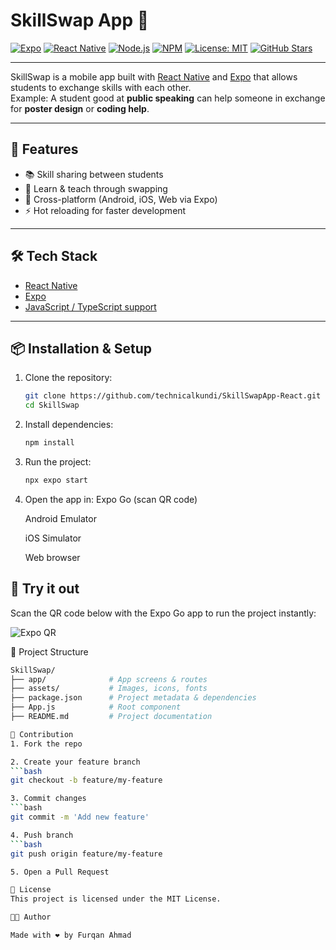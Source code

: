 # SkillSwap App 👋

[![Expo](https://img.shields.io/badge/Expo-48C9B0?style=for-the-badge&logo=expo&logoColor=white)](https://expo.dev/)
[![React Native](https://img.shields.io/badge/React%20Native-20232A?style=for-the-badge&logo=react&logoColor=61DAFB)](https://reactnative.dev/)
[![Node.js](https://img.shields.io/badge/Node.js-339933?style=for-the-badge&logo=node.js&logoColor=white)](https://nodejs.org/)
[![NPM](https://img.shields.io/badge/npm-CB3837?style=for-the-badge&logo=npm&logoColor=white)](https://www.npmjs.com/)
[![License: MIT](https://img.shields.io/badge/License-MIT-yellow.svg?style=for-the-badge)](LICENSE)
[![GitHub Stars](https://img.shields.io/github/stars/technicalkundi/Assignment-1-8297?style=for-the-badge)](https://github.com/technicalkundi/Assignment-1-8297/stargazers)

---

SkillSwap is a mobile app built with [React Native](https://reactnative.dev/) and [Expo](https://expo.dev/) that allows students to exchange skills with each other.  
Example: A student good at **public speaking** can help someone in exchange for **poster design** or **coding help**.

---

## 🚀 Features
- 📚 Skill sharing between students  
- 🔄 Learn & teach through swapping  
- 📱 Cross-platform (Android, iOS, Web via Expo)  
- ⚡ Hot reloading for faster development  

---

## 🛠️ Tech Stack
- [React Native](https://reactnative.dev/)  
- [Expo](https://expo.dev/)  
- [JavaScript / TypeScript support](https://www.typescriptlang.org/)  

---

## 📦 Installation & Setup

1. Clone the repository:
   ```bash
   git clone https://github.com/technicalkundi/SkillSwapApp-React.git
   cd SkillSwap
   
2. Install dependencies:
   ```bash
   npm install
   
3. Run the project:
   ```bash
   npx expo start
   
4. Open the app in:
   Expo Go (scan QR code)

   Android Emulator

   iOS Simulator

   Web browser

## 📱 Try it out
Scan the QR code below with the Expo Go app to run the project instantly:

![Expo QR](https://qr.expo.dev/expo-go?appScheme=exp&url=exp%3A%2F%2Fexp.host%2F@technicalkundi%2FSkillSwapApp-React)


📂 Project Structure
   ```bash
   SkillSwap/
  ├── app/              # App screens & routes
  ├── assets/           # Images, icons, fonts
  ├── package.json      # Project metadata & dependencies
  ├── App.js            # Root component
  ├── README.md         # Project documentation

🤝 Contribution
1. Fork the repo

2. Create your feature branch
   ```bash
   git checkout -b feature/my-feature

3. Commit changes
   ```bash
   git commit -m 'Add new feature'

4. Push branch
   ```bash
   git push origin feature/my-feature

5. Open a Pull Request

📜 License
   This project is licensed under the MIT License.

👩‍💻 Author

   Made with ❤️ by Furqan Ahmad
   
